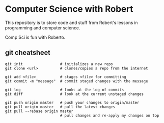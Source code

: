 # Computer Science with Robert

This repository is to store code and stuff from Robert's lessons in
programming and computer science.

Comp Sci is fun with Roberto.

## git cheatsheet

```
git init                 # initializes a new repo
git clone <url>          # clones/copies a repo from the internet

git add <file>           # stages <file> for committing
git commit -m "message"  # commit staged changes with the message

git log                  # looks at the log of commits
git diff                 # look at the current unstaged changes

git push origin master   # push your changes to origin/master
git pull origin master   # pull the latest changes
git pull --rebase origin master
                         # pull changes and re-apply my changes on top
```
